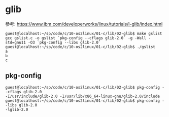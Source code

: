 # glib

參考: https://www.ibm.com/developerworks/linux/tutorials/l-glib/index.html

```
guest@localhost:~/sp/code/c/10-os2linux/01-c/lib/02-glib$ make gslist
gcc gslist.c -o gslist `pkg-config --cflags glib-2.0` -g -Wall -std=gnu11 -O3 `pkg-config --libs glib-2.0`
guest@localhost:~/sp/code/c/10-os2linux/01-c/lib/02-glib$ ./gslist
a
b
c
```

## pkg-config

```
guest@localhost:~/sp/code/c/10-os2linux/01-c/lib/02-glib$ pkg-config --cflags glib-2.0
-I/usr/include/glib-2.0 -I/usr/lib/x86_64-linux-gnu/glib-2.0/include
guest@localhost:~/sp/code/c/10-os2linux/01-c/lib/02-glib$ pkg-config --libs glib-2.0
-lglib-2.0
```
